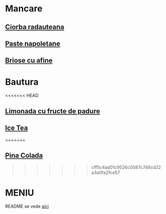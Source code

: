 # Mancare

## [Ciorba radauteana](./mancare/ciorba_radauteana.md)
## [Paste napoletane](./mancare/Paste_napoletane.md)
## [Briose cu afine](mancare/Briose.md)

# Bautura
<<<<<<< HEAD

## [Limonada cu fructe de padure](../bautura/Limonada_cu_fructe_de_padure.md)
## [Ice Tea](./bautura/Ice%20Tea.md)
=======
## [Pina Colada](./bautura/bautura%201.md)
>>>>>>> cff5c4ad01c9526c0087c748cd22a3a0fa2fce57

# MENIU
 
README se vede [aici](./README.md)
